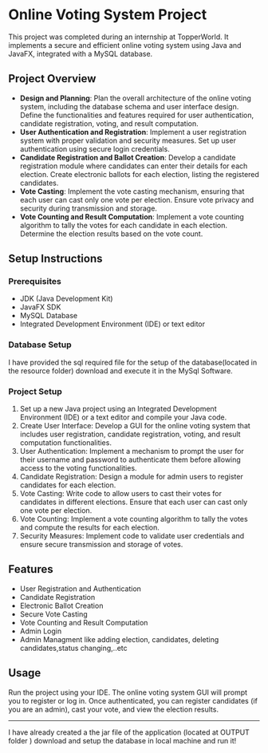 <!DOCTYPE html>
<html lang="en">
<head>
    <meta charset="UTF-8">
    <meta name="viewport" content="width=device-width, initial-scale=1.0">
    <title>Online Voting System Project</title>
</head>
<body>

<h1>Online Voting System Project</h1>

<p>This project was completed during an internship at TopperWorld. It implements a secure and efficient online voting system using Java and JavaFX, integrated with a MySQL database.</p>

<h2>Project Overview</h2>
<ul>
    <li><strong>Design and Planning</strong>: Plan the overall architecture of the online voting system, including the database schema and user interface design. Define the functionalities and features required for user authentication, candidate registration, voting, and result computation.</li>
    <li><strong>User Authentication and Registration</strong>: Implement a user registration system with proper validation and security measures. Set up user authentication using secure login credentials.</li>
    <li><strong>Candidate Registration and Ballot Creation</strong>: Develop a candidate registration module where candidates can enter their details for each election. Create electronic ballots for each election, listing the registered candidates.</li>
    <li><strong>Vote Casting</strong>: Implement the vote casting mechanism, ensuring that each user can cast only one vote per election. Ensure vote privacy and security during transmission and storage.</li>
    <li><strong>Vote Counting and Result Computation</strong>: Implement a vote counting algorithm to tally the votes for each candidate in each election. Determine the election results based on the vote count.</li>
</ul>

<h2>Setup Instructions</h2>
<h3>Prerequisites</h3>
<ul>
    <li>JDK (Java Development Kit)</li>
    <li>JavaFX SDK</li>
    <li>MySQL Database</li>
    <li>Integrated Development Environment (IDE) or text editor</li>
</ul>

<h3>Database Setup</h3>
<p>I have provided the sql required file for the setup of the database(located in the resource folder) download and execute it in the MySql Software.</p>

<h3>Project Setup</h3>
<ol>
    <li>Set up a new Java project using an Integrated Development Environment (IDE) or a text editor and compile your Java code.</li>
    <li>Create User Interface: Develop a GUI for the online voting system that includes user registration, candidate registration, voting, and result computation functionalities.</li>
    <li>User Authentication: Implement a mechanism to prompt the user for their username and password to authenticate them before allowing access to the voting functionalities.</li>
    <li>Candidate Registration: Design a module for admin users to register candidates for each election.</li>
    <li>Vote Casting: Write code to allow users to cast their votes for candidates in different elections. Ensure that each user can cast only one vote per election.</li>
    <li>Vote Counting: Implement a vote counting algorithm to tally the votes and compute the results for each election.</li>
    <li>Security Measures: Implement code to validate user credentials and ensure secure transmission and storage of votes.</li>
</ol>

<h2>Features</h2>
<ul>
    <li>User Registration and Authentication</li>
    <li>Candidate Registration</li>
    <li>Electronic Ballot Creation</li>
    <li>Secure Vote Casting</li>
    <li>Vote Counting and Result Computation</li>
  <li>Admin Login</li>
  <li>Admin Managment like adding election, candidates, deleting candidates,status changing,..etc</li>
</ul>

<h2>Usage</h2>
<p>Run the project using your IDE. The online voting system GUI will prompt you to register or log in. Once authenticated, you can register candidates (if you are an admin), cast your vote, and view the election results.</p>

<hr>
<p>I have already created a the jar file of the application (located at OUTPUT folder ) download and setup the database in local machine and run it!</p>
</body>
</html>
